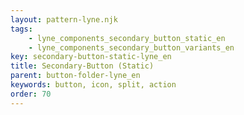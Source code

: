 ```yaml
---
layout: pattern-lyne.njk
tags: 
    - lyne_components_secondary_button_static_en
    - lyne_components_secondary_button_variants_en
key: secondary-button-static-lyne_en
title: Secondary-Button (Static)
parent: button-folder-lyne_en
keywords: button, icon, split, action
order: 70
---
```

